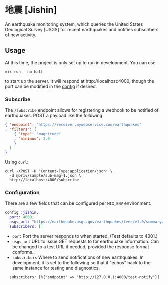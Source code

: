 # 地震 [Jishin]

An earthquake monitoring system, which queries the United States Geological
Survey [USGS] for recent earthquakes and notifies subscribers of new activity.

## Usage

At this time, the project is only set up to run in development. You can use
```shell
mix run --no-halt
```
to start up the server. It will respond at http://localhost:4000, though the
port can be modified in the [config](config/dev.exs) if desired.

### Subscribe

The `/subscribe` endpoint allows for registering a webhook to be notified of
earthquakes. POST a payload like the following:
```json
{ "endpoint": "https://receiver.mywebservice.com/earthquakes"
, "filters": [
    { "type": "magnitude"
    , "minimum": 3.0
    }
  ]
}
```

Using `curl`:
```shell
curl -XPOST -H 'Content-Type:application/json' \
  -d @priv/sample/sub-mag-1.json \
  http://localhost:4000/subscribe
```

### Configuration

There are a few fields that can be configured per `MIX_ENV` environment.

```elixir
config :jishin,
  port: 4000,
  usgs_url: "https://earthquake.usgs.gov/earthquakes/feed/v1.0/summary/1.0_hour.geojson",
  subscribers: []
```

- `port` Port the server responds to when started. (Test defaults to
  4001.)
- `usgs_url` URL to issue GET requests to for earthquake information. Can be
  changed to a test URL if needed, provided the response format conforms..
- `subscribers` Where to send notifications of new earthquakes. In
  development, it is set to the following so that it "echos" back to the same
  instance for testing and diagnostics.
```
  subscribers: [%{"endpoint" => "http://127.0.0.1:4000/test-notify"}]
```
